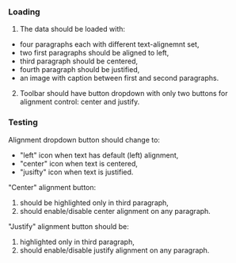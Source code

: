 ### Loading

1. The data should be loaded with:
  * four paragraphs each with different text-alignemnt set,
  * two first paragraphs should be aligned to left,
  * third paragraph should be centered,
  * fourth paragraph should be justified,
  * an image with caption between first and second paragraphs.
2. Toolbar should have button dropdown with only two buttons for alignment control: center and justify.

### Testing

Alignment dropdown button should change to:
- "left" icon when text has default (left) alignment,
- "center" icon when text is centered,
- "jusifty" icon when text is justified.

"Center" alignment button:
1. should be highlighted only in third paragraph,
2. should enable/disable center alignment on any paragraph.

"Justify" alignment button should be:
1. highlighted only in third paragraph,
2. should enable/disable justify alignment on any paragraph.

